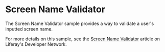 # Screen Name Validator

The Screen Name Validator sample provides a way to validate a user's inputted
screen name.

For more details on this sample, see the
[Screen Name Validator](https://dev.liferay.com/develop/reference/-/knowledge_base/7-1/screen-name-validator)
article on Liferay's Developer Network.